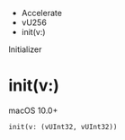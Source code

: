 

- Accelerate
- vU256
-  init(v:) 

Initializer

# init(v:)

macOS 10.0+

``` source
init(v: (vUInt32, vUInt32))
```

